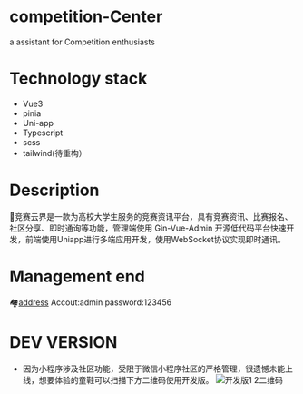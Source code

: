# competition-Center
a  assistant for  Competition enthusiasts 
# Technology stack
- Vue3
- pinia
- Uni-app
- Typescript
- scss
- tailwind(待重构）
# Description
  📖竞赛云界是一款为高校大学生服务的竞赛资讯平台，具有竞赛资讯、比赛报名、社区分享、即时通询等功能，管理端使用
Gin-Vue-Admin 开源低代码平台快速开发，前端使用Uniapp进行多端应用开发，使用WebSocket协议实现即时通讯。
# Management end
 🏘️[address](http://8.138.151.35:9000/)
Accout:admin
password:123456
# DEV VERSION

- 因为小程序涉及社区功能，受限于微信小程序社区的严格管理，很遗憾未能上线，想要体验的童鞋可以扫描下方二维码使用开发版。
![开发版1 2二维码](https://github.com/user-attachments/assets/d65a0533-22f4-4f08-b18e-6cdd711e2f2b)

